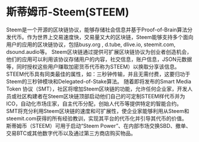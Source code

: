 # 

# 斯蒂姆币-Steem(STEEM)

Steem是一个开源的区块链协议，能够存储社会信息并基于Proof-of-Brain算法分发代币。作为世界上交易速度快，交易量又大的区块链，Steem能够支持多个面向用户的应用的区块链协议，包括busy.org , d.tube, dlive.io, steemit.com, dsound.audio等。
Steem区块链通过提供可扩展区块链协议为创业者创造机会，他们的应用可以利用该协议存储用户的内容，社交信息，账户信息，JSON元数据等，同时授权这些用户赚取加密货币代币称为STEEM）以换取分享该信息。 STEEM代币具有同类最佳的属性，如：三秒钟传输，并且无需付费，这要归功于Steem的三秒钟模块和Delegated-of-Stake算法。
随着即将发布的Smart Media Token 协议（SMT），社区将增加Steem区块链的功能，允许任何企业家，开发人员或社区构建者在Steem区块链顶部启动他们自己的可定制STEEM样代币并为ICO，自动化市场庄家，自主代币分配，创始人代币等提供特定的智能合约。 SMT将充分利用Steem区块链的速度和可扩展性，使企业家能够利用从Steem和steemit.com获得的所有经验教训，实现其平台的代币化并引导其代币的价值。
斯蒂姆币（STEEM）可用于启动“Steem Power”、在内部市场交换SBD、撤单、交易BTC或其他数字代币以及通过第三方商店购买物品。



